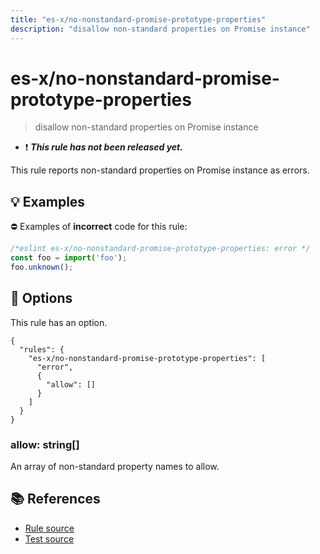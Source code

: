 ```yaml
---
title: "es-x/no-nonstandard-promise-prototype-properties"
description: "disallow non-standard properties on Promise instance"
---
```


# es-x/no-nonstandard-promise-prototype-properties
> disallow non-standard properties on Promise instance

- ❗ <badge text="This rule has not been released yet." vertical="middle" type="error"> ***This rule has not been released yet.*** </badge>

This rule reports non-standard properties on Promise instance as errors.

## 💡 Examples

⛔ Examples of **incorrect** code for this rule:

<eslint-playground type="bad">

```js
/*eslint es-x/no-nonstandard-promise-prototype-properties: error */
const foo = import('foo');
foo.unknown();
```

</eslint-playground>

## 🔧 Options

This rule has an option.

```jsonc
{
  "rules": {
    "es-x/no-nonstandard-promise-prototype-properties": [
      "error",
      {
        "allow": []
      }
    ]
  }
}
```

### allow: string[]

An array of non-standard property names to allow.

## 📚 References

- [Rule source](https://github.com/eslint-community/eslint-plugin-es-x/blob/master/lib/rules/no-nonstandard-promise-prototype-properties.js)
- [Test source](https://github.com/eslint-community/eslint-plugin-es-x/blob/master/tests/lib/rules/no-nonstandard-promise-prototype-properties.js)
